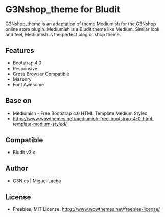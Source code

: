 # G3Nshop_theme for Bludit
G3Nshop_theme is an adaptation of theme Mediumish for the G3Nshop online store plugin.
Mediumish is a Bludit theme like Medium. Similar look and feel, Mediumish is the perfect blog or shop theme.

## Features
- Bootstrap 4.0
- Responsive
- Cross Browser Compatible
- Masonry
- Font Awesome

## Base on
- Mediumish - Free Bootstrap 4.0 HTML Template Medium Styled
- https://www.wowthemes.net/mediumish-free-bootstrap-4-0-html-template-medium-styled/

## Compatible
- Bludit v3.x

## Author
- G3N.es | Miguel Lacha

## License
- Freebies, MIT License. https://www.wowthemes.net/freebies-license/

